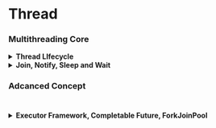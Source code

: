 # Thread
### Multithreading Core
<details>
<summary><b>Thread LIfecycle</b></summary>
  
<p>
  
  - Can be created using runnable instance or by directly extending thread class
  - Thread Lifecycle ![thread](https://github.com/singhrakeshgkp/core-java/blob/master/Java8_Proj/threadlifecycle.jpg?raw=true)
  
</p>
</details>

<details>
<summary><b>Join, Notify, Sleep and Wait</b></summary>
  
<p>
  
  - **Join** -> Current thread to wait for the calling thread(t.join()) to finish
  - **wait and notify** 
    - ThreadWithWaitAndNotifyPubLisherConsumerExample
    - ThreadWithWaitAndNotifyOddEvenApproach1
    - ThreadWithWaitAndNotifyOddEvenApproach2
  
</p>
</details>

### Adcanced Concept
#
<details>
<summary><b>Executor Framework, Completable Future, ForkJoinPool</b></summary>
  
<p>
  
  - Executor
  - Completable Future
  - ForkJoinPool
   - dsf
   - sdfdsf
  
  
</p>
</details>

